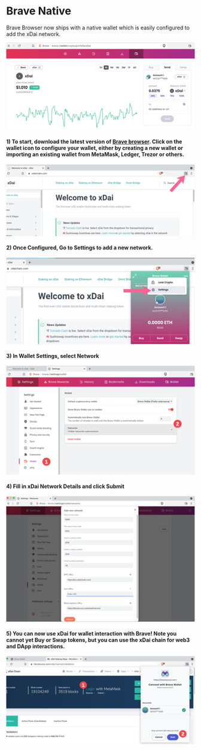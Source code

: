 # Brave Native

Brave Browser now ships with a native wallet which is easily configured to add the xDai network.

![](../../.gitbook/assets/brave-support.png)

#### 1) To start, download the latest version of [Brave browser](https://brave.com). Click on the wallet icon to configure your wallet, either by creating a new wallet or importing an existing wallet from MetaMask, Ledger, Trezor or others.

![](../../.gitbook/assets/brave-wallet1.png)

#### 2) Once Configured, Go to Settings to add a new network.

![](../../.gitbook/assets/brave2.png)

#### 3) In Wallet Settings, select Network

![](../../.gitbook/assets/brave3.png)

#### 4) Fill in xDai Network Details and click Submit

![](../../.gitbook/assets/brave-4.png)

#### 5) You can now use xDai for wallet interaction with Brave! Note you cannot yet Buy or Swap tokens, but you can use the xDai chain for web3 and DApp interactions.

![](../../.gitbook/assets/configure.png)



